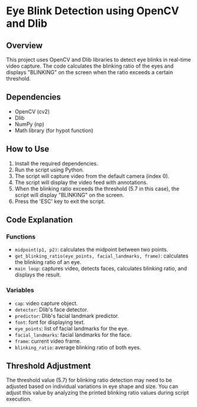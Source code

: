 # Eye Blink Detection using OpenCV and Dlib

## Overview

This project uses OpenCV and Dlib libraries to detect eye blinks in real-time video capture. The code calculates the blinking ratio of the eyes and displays "BLINKING" on the screen when the ratio exceeds a certain threshold.

## Dependencies

* OpenCV (cv2)
* Dlib
* NumPy (np)
* Math library (for hypot function)

## How to Use

1. Install the required dependencies.
2. Run the script using Python.
3. The script will capture video from the default camera (index 0).
4. The script will display the video feed with annotations.
5. When the blinking ratio exceeds the threshold (5.7 in this case), the script will display "BLINKING" on the screen.
6. Press the 'ESC' key to exit the script.

## Code Explanation

### Functions

* `midpoint(p1, p2)`: calculates the midpoint between two points.
* `get_blinking_ratio(eye_points, facial_landmarks, frame)`: calculates the blinking ratio of an eye.
* `main loop`: captures video, detects faces, calculates blinking ratio, and displays the result.

### Variables

* `cap`: video capture object.
* `detector`: Dlib's face detector.
* `predictor`: Dlib's facial landmark predictor.
* `font`: font for displaying text.
* `eye_points`: list of facial landmarks for the eye.
* `facial_landmarks`: facial landmarks for the face.
* `frame`: current video frame.
* `blinking_ratio`: average blinking ratio of both eyes.

## Threshold Adjustment

The threshold value (5.7) for blinking ratio detection may need to be adjusted based on individual variations in eye shape and size. You can adjust this value by analyzing the printed blinking ratio values during script execution.